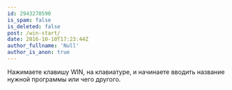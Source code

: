 ```yaml
---
id: 2943270590
is_spam: false
is_deleted: false
post: /win-start/
date: 2016-10-10T17:23:44Z
author_fullname: 'Null'
author_is_anon: true
---
```


<p>Нажимаете клавишу WIN, на клавиатуре, и начинаете вводить название нужной программы или чего другого.</p>
